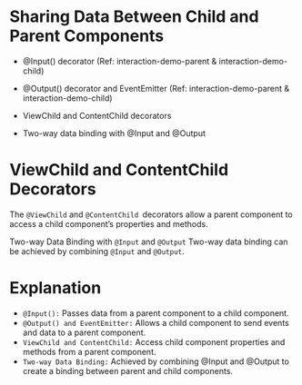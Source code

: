 # Sharing Data Between Child and Parent Components

- @Input() decorator (Ref: interaction-demo-parent & interaction-demo-child)

- @Output() decorator and EventEmitter (Ref: interaction-demo-parent & interaction-demo-child)

- ViewChild and ContentChild decorators

- Two-way data binding with @Input and @Output



# ViewChild and ContentChild Decorators
The `@ViewChild` and `@ContentChild `decorators allow a parent component to access a child component’s properties and methods.

Two-way Data Binding with `@Input` and `@Output`
Two-way data binding can be achieved by combining `@Input` and `@Output`.


# Explanation
- `@Input():` Passes data from a parent component to a child component.
- `@Output() and EventEmitter:` Allows a child component to send events and data to a parent component.
- `ViewChild and ContentChild:` Access child component properties and methods from a parent component.
- `Two-way Data Binding:` Achieved by combining @Input and @Output to create a binding between parent and child components.
